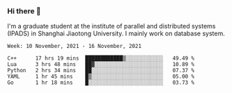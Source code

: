 ### Hi there 👋

I'm a graduate student at the institute of parallel and distributed systems (IPADS) in Shanghai Jiaotong University. I mainly work on database system.

<!--START_SECTION:waka-->
```text
Week: 10 November, 2021 - 16 November, 2021

C++      17 hrs 19 mins  ████████████▒░░░░░░░░░░░░   49.49 % 
Lua      3 hrs 48 mins   ██▓░░░░░░░░░░░░░░░░░░░░░░   10.89 % 
Python   2 hrs 34 mins   ██░░░░░░░░░░░░░░░░░░░░░░░   07.37 % 
YAML     1 hr 45 mins    █▒░░░░░░░░░░░░░░░░░░░░░░░   05.00 % 
Go       1 hr 18 mins    █░░░░░░░░░░░░░░░░░░░░░░░░   03.73 % 
```
<!--END_SECTION:waka-->

<!--
**yqmmm/yqmmm** is a ✨ _special_ ✨ repository because its `README.md` (this file) appears on your GitHub profile.

Here are some ideas to get you started:

- 🔭 I’m currently working on ...
- 🌱 I’m currently learning ...
- 👯 I’m looking to collaborate on ...
- 🤔 I’m looking for help with ...
- 💬 Ask me about ...
- 📫 How to reach me: ...
- 😄 Pronouns: ...
- ⚡ Fun fact: ...
-->
